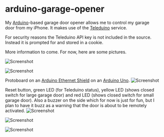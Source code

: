 arduino-garage-opener
=====================

My [Arduino](http://www.arduino.cc/)-based garage door opener allows me to control my garage door from my iPhone.  It makes use of the [Teleduino](http://www.teleduino.org/) service.  

For security reasons the Teleduino API key is not included in the source.  Instead it is prompted for and stored in a cookie. 

More information to come. For now, here are some pictures.

![Screenshot](https://github.com/downloads/mhazelwood/arduino-garage-opener/iPhoneScreenshot.png)

![Screenshot](https://github.com/downloads/mhazelwood/arduino-garage-opener/InsideBox.JPG)

Protoboard on an [Arduino Ethernet Shield](http://arduino.cc/en/Main/ArduinoEthernetShield) on an [Arduino Uno](http://arduino.cc/en/Main/ArduinoBoardUno).
![Screenshot](https://github.com/downloads/mhazelwood/arduino-garage-opener/SideView.JPG)

Reset button, green LED (for Teleduino status), yellow LED (shows closed switch for large garage door) and red LED (shows closed switch for small garage door). Also a buzzer on the side which for now is just for fun, but I plan to have it buzz as a warning that the door is about to be remotely activated.
![Screenshot](https://github.com/downloads/mhazelwood/arduino-garage-opener/OutsideBox.JPG)

![Screenshot](https://github.com/downloads/mhazelwood/arduino-garage-opener/FinishedInstall.JPG)

![Screenshot](https://github.com/downloads/mhazelwood/arduino-garage-opener/Schematic.png)

